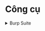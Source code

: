 # Công cụ

<details>
<summary>Burp Suite</summary>

<a href="./posts/tools/burp-suite/1-basics.md" >Burp Suite #1: Khái niệm cơ bản</a>

</details>